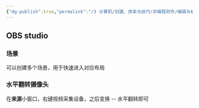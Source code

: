 ```yaml
---
{"dg-publish":true,"permalink":"/3 计算机/创建、效率与技巧/非编程软件/编辑与格式/录屏软件/","title":"录屏软件"}
---
```



## OBS studio
### 场景
可以创建多个场景，用于快速进入对应布局
### 水平翻转摄像头
在**来源**小窗口，右键视频采集设备，之后变换 -- 水平翻转即可
